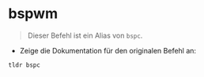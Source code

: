 # bspwm

> Dieser Befehl ist ein Alias von `bspc`.

- Zeige die Dokumentation für den originalen Befehl an:

`tldr bspc`
